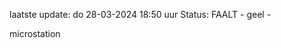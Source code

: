 laatste update: 
do 28-03-2024 18:50   uur 
Status: FAALT - geel - 
<div class="service Y">microstation</div>